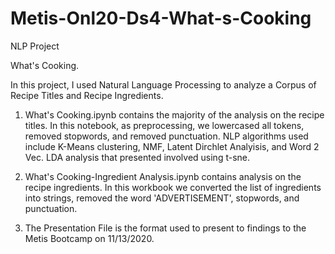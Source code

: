 # Metis-Onl20-Ds4-What-s-Cooking
NLP Project

What's Cooking.

In this project, I used Natural Language Processing to analyze a Corpus of Recipe Titles and Recipe Ingredients.

1. What's Cooking.ipynb contains the majority of the analysis on the recipe titles. In this notebook, as preprocessing, we lowercased all tokens, 
removed stopwords, and removed punctuation. NLP algorithms used include K-Means clustering, NMF, Latent Dirchlet Analyisis, and Word 2 Vec. LDA analysis that 
presented involved using t-sne. 

2. What's Cooking-Ingredient Analysis.ipynb contains analysis on the recipe ingredients. In this workbook we converted the list of ingredients into strings,
removed the word 'ADVERTISEMENT', stopwords, and punctuation. 

3. The Presentation File is the format used to present to findings to the Metis Bootcamp on 11/13/2020.

